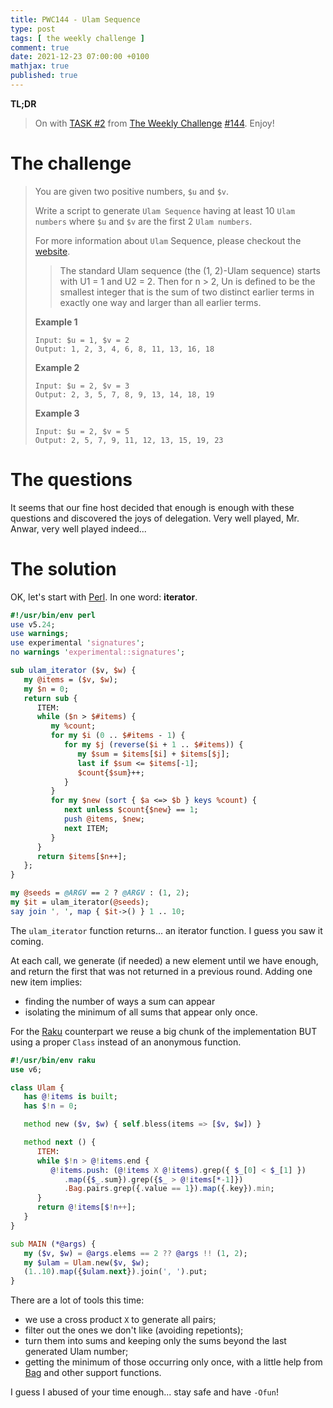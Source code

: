 ```yaml
---
title: PWC144 - Ulam Sequence
type: post
tags: [ the weekly challenge ]
comment: true
date: 2021-12-23 07:00:00 +0100
mathjax: true
published: true
---
```


**TL;DR**

> On with [TASK #2][] from [The Weekly Challenge][] [#144][].
> Enjoy!

# The challenge

> You are given two positive numbers, `$u` and `$v`.
>
> Write a script to generate `Ulam Sequence` having at least 10 `Ulam
> numbers` where `$u` and `$v` are the first 2 `Ulam numbers`.
>
> For more information about `Ulam` Sequence, please checkout the
> [website][].
>
>> The standard Ulam sequence (the (1, 2)-Ulam sequence) starts with U1
>> = 1 and U2 = 2. Then for n > 2, Un is defined to be the smallest
>> integer that is the sum of two distinct earlier terms in exactly one
>> way and larger than all earlier terms.
>
> **Example 1**
>
>     Input: $u = 1, $v = 2
>     Output: 1, 2, 3, 4, 6, 8, 11, 13, 16, 18
>
> **Example 2**
>
>     Input: $u = 2, $v = 3
>     Output: 2, 3, 5, 7, 8, 9, 13, 14, 18, 19
>
> **Example 3**
>
>     Input: $u = 2, $v = 5
>     Output: 2, 5, 7, 9, 11, 12, 13, 15, 19, 23

# The questions

It seems that our fine host decided that enough is enough with these
questions and discovered the joys of delegation. Very well played, Mr.
Anwar, very well played indeed...

# The solution

OK, let's start with [Perl][]. In one word: **iterator**.

```perl
#!/usr/bin/env perl
use v5.24;
use warnings;
use experimental 'signatures';
no warnings 'experimental::signatures';

sub ulam_iterator ($v, $w) {
   my @items = ($v, $w);
   my $n = 0;
   return sub {
      ITEM:
      while ($n > $#items) {
         my %count;
         for my $i (0 .. $#items - 1) {
            for my $j (reverse($i + 1 .. $#items)) {
               my $sum = $items[$i] + $items[$j];
               last if $sum <= $items[-1];
               $count{$sum}++;
            }
         }
         for my $new (sort { $a <=> $b } keys %count) {
            next unless $count{$new} == 1;
            push @items, $new;
            next ITEM;
         }
      }
      return $items[$n++];
   };
}

my @seeds = @ARGV == 2 ? @ARGV : (1, 2);
my $it = ulam_iterator(@seeds);
say join ', ', map { $it->() } 1 .. 10;
```

The `ulam_iterator` function returns... an iterator function. I guess
you saw it coming.

At each call, we generate (if needed) a new element until we have
enough, and return the first that was not returned in a previous round.
Adding one new item implies:

- finding the number of ways a sum can appear
- isolating the minimum of all sums that appear only once.

For the [Raku][] counterpart we reuse a big chunk of the implementation
BUT using a proper `Class` instead of an anonymous function.

```raku
#!/usr/bin/env raku
use v6;

class Ulam {
   has @!items is built;
   has $!n = 0;

   method new ($v, $w) { self.bless(items => [$v, $w]) }

   method next () {
      ITEM:
      while $!n > @!items.end {
         @!items.push: (@!items X @!items).grep({ $_[0] < $_[1] })
            .map({$_.sum}).grep({$_ > @!items[*-1]})
            .Bag.pairs.grep({.value == 1}).map({.key}).min;
      }
      return @!items[$!n++];
   }
}

sub MAIN (*@args) {
   my ($v, $w) = @args.elems == 2 ?? @args !! (1, 2);
   my $ulam = Ulam.new($v, $w);
   (1..10).map({$ulam.next}).join(', ').put;
}
```

There are a lot of tools this time:

- we use a cross product `X` to generate all pairs;
- filter out the ones we don't like (avoiding repetionts);
- turn them into sums and keeping only the sums beyond the last
  generated Ulam number;
- getting the minimum of those occurring only once, with a little help
  from [Bag][] and other support functions.

I guess I abused of your time enough... stay safe and have `-Ofun`!

[The Weekly Challenge]: https://theweeklychallenge.org/
[#144]: https://theweeklychallenge.org/blog/perl-weekly-challenge-144/
[TASK #2]: https://theweeklychallenge.org/blog/perl-weekly-challenge-144/#TASK2
[Perl]: https://www.perl.org/
[Raku]: https://raku.org/
[website]: https://en.wikipedia.org/wiki/Ulam_number
[Bag]: https://docs.raku.org/type/Bag
